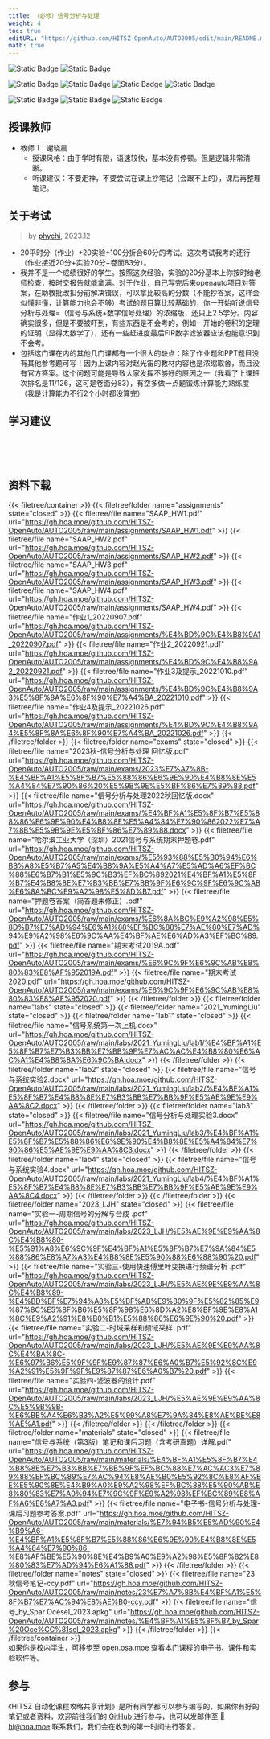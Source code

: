 ```yaml
---
title: （必修）信号分析与处理
weight: 4
toc: true
editURL: "https://github.com/HITSZ-OpenAuto/AUTO2005/edit/main/README.md"
math: true
---
```


![Static Badge](https://img.shields.io/badge/%E8%80%83%E8%AF%95%E8%AF%BE-red) ![Static Badge](https://img.shields.io/badge/%E5%AD%A6%E5%88%86-2.5-moccasin)

![Static Badge](https://img.shields.io/badge/%E6%88%90%E7%BB%A9%E6%9E%84%E6%88%90-gold)
![Static Badge](https://img.shields.io/badge/%E4%BD%9C%E4%B8%9A-20%25-wheat)  ![Static Badge](https://img.shields.io/badge/实验-20%25-wheat)  ![Static Badge](https://img.shields.io/badge/%E6%9C%9F%E6%9C%AB%E8%80%83%E8%AF%95-60%25-wheat)

![Static Badge](https://img.shields.io/badge/总学时-40-gold)
![Static Badge](https://img.shields.io/badge/讲课学时-32-wheat)  ![Static Badge](https://img.shields.io/badge/实验学时-2*4-wheat) 


## 授课教师

- 教师 1：谢晓晨
  - 授课风格：由于学时有限，语速较快，基本没有停顿。但是逻辑非常清晰。
  - 听课建议：不要走神，不要尝试在课上抄笔记（会跟不上的），课后再整理笔记。

## 关于考试
> by [phychi](https://github.com/phychi), 2023.12
- 20平时分（作业）+20实验+100分折合60分的考试。这次考试我考的还行（作业接近20分+实验20分+卷面83分）。
- 我并不是一个成绩很好的学生。按照这次经验，实验的20分基本上你按时给老师检查，按时交报告就能拿满。对于作业，自己写完后来openauto项目对答案，在助教批改扣分前解决错误，可以拿比较高的分数（不能抄答案，这样会似懂非懂，计算能力也会不够）考试的题目算比较基础的，你一开始听说信号分析与处理=（信号与系统+数字信号处理）的浓缩版，还只上2.5学分。内容确实很多，但是不要被吓到，有些东西是不会考的，例如一开始的卷积的定理的证明（显得太数学了），还有一些赶进度最后FIR数字滤波器应该也能意识到不会考。
- 包括这门课在内的其他几门课都有一个很大的缺点：除了作业题和PPT题目没有其他参考题可写！因为上课内容对赵光宙的教材内容也是浓缩取舍，而且没有官方答案。这个问题可能是导致大家发挥不够好的原因之一（我看了上课班次排名是11/126，这可是卷面分83），有空多做一点题锻炼计算能力熟练度（我是计算能力不行2个小时都没算完）
## 学习建议
<br>
<br>
<br>


## 资料下载

{{< filetree/container >}}
  {{< filetree/folder name="assignments" state="closed" >}}
    {{< filetree/file name="SAAP_HW1.pdf" url="https://gh.hoa.moe/github.com/HITSZ-OpenAuto/AUTO2005/raw/main/assignments/SAAP_HW1.pdf" >}}
    {{< filetree/file name="SAAP_HW2.pdf" url="https://gh.hoa.moe/github.com/HITSZ-OpenAuto/AUTO2005/raw/main/assignments/SAAP_HW2.pdf" >}}
    {{< filetree/file name="SAAP_HW3.pdf" url="https://gh.hoa.moe/github.com/HITSZ-OpenAuto/AUTO2005/raw/main/assignments/SAAP_HW3.pdf" >}}
    {{< filetree/file name="SAAP_HW4.pdf" url="https://gh.hoa.moe/github.com/HITSZ-OpenAuto/AUTO2005/raw/main/assignments/SAAP_HW4.pdf" >}}
    {{< filetree/file name="作业1_20220907.pdf" url="https://gh.hoa.moe/github.com/HITSZ-OpenAuto/AUTO2005/raw/main/assignments/%E4%BD%9C%E4%B8%9A1_20220907.pdf" >}}
    {{< filetree/file name="作业2_20220921.pdf" url="https://gh.hoa.moe/github.com/HITSZ-OpenAuto/AUTO2005/raw/main/assignments/%E4%BD%9C%E4%B8%9A2_20220921.pdf" >}}
    {{< filetree/file name="作业3及提示_20221010.pdf" url="https://gh.hoa.moe/github.com/HITSZ-OpenAuto/AUTO2005/raw/main/assignments/%E4%BD%9C%E4%B8%9A3%E5%8F%8A%E6%8F%90%E7%A4%BA_20221010.pdf" >}}
    {{< filetree/file name="作业4及提示_20221026.pdf" url="https://gh.hoa.moe/github.com/HITSZ-OpenAuto/AUTO2005/raw/main/assignments/%E4%BD%9C%E4%B8%9A4%E5%8F%8A%E6%8F%90%E7%A4%BA_20221026.pdf" >}}
  {{< /filetree/folder >}}
  {{< filetree/folder name="exams" state="closed" >}}
    {{< filetree/file name="2023秋-信号分析与处理 回忆版.pdf" url="https://gh.hoa.moe/github.com/HITSZ-OpenAuto/AUTO2005/raw/main/exams/2023%E7%A7%8B-%E4%BF%A1%E5%8F%B7%E5%88%86%E6%9E%90%E4%B8%8E%E5%A4%84%E7%90%86%20%E5%9B%9E%E5%BF%86%E7%89%88.pdf" >}}
    {{< filetree/file name="信号分析与处理2022秋回忆版.docx" url="https://gh.hoa.moe/github.com/HITSZ-OpenAuto/AUTO2005/raw/main/exams/%E4%BF%A1%E5%8F%B7%E5%88%86%E6%9E%90%E4%B8%8E%E5%A4%84%E7%90%862022%E7%A7%8B%E5%9B%9E%E5%BF%86%E7%89%88.docx" >}}
    {{< filetree/file name="哈尔滨工业大学（深圳）2021信号与系统期末押题卷.pdf" url="https://gh.hoa.moe/github.com/HITSZ-OpenAuto/AUTO2005/raw/main/exams/%E5%93%88%E5%B0%94%E6%BB%A8%E5%B7%A5%E4%B8%9A%E5%A4%A7%E5%AD%A6%EF%BC%88%E6%B7%B1%E5%9C%B3%EF%BC%892021%E4%BF%A1%E5%8F%B7%E4%B8%8E%E7%B3%BB%E7%BB%9F%E6%9C%9F%E6%9C%AB%E6%8A%BC%E9%A2%98%E5%8D%B7.pdf" >}}
    {{< filetree/file name="押题卷答案（简答题未修正）.pdf" url="https://gh.hoa.moe/github.com/HITSZ-OpenAuto/AUTO2005/raw/main/exams/%E6%8A%BC%E9%A2%98%E5%8D%B7%E7%AD%94%E6%A1%88%EF%BC%88%E7%AE%80%E7%AD%94%E9%A2%98%E6%9C%AA%E4%BF%AE%E6%AD%A3%EF%BC%89.pdf" >}}
    {{< filetree/file name="期末考试2019A.pdf" url="https://gh.hoa.moe/github.com/HITSZ-OpenAuto/AUTO2005/raw/main/exams/%E6%9C%9F%E6%9C%AB%E8%80%83%E8%AF%952019A.pdf" >}}
    {{< filetree/file name="期末考试2020.pdf" url="https://gh.hoa.moe/github.com/HITSZ-OpenAuto/AUTO2005/raw/main/exams/%E6%9C%9F%E6%9C%AB%E8%80%83%E8%AF%952020.pdf" >}}
  {{< /filetree/folder >}}
  {{< filetree/folder name="labs" state="closed" >}}
  {{< filetree/folder name="2021_YumingLiu" state="closed" >}}
  {{< filetree/folder name="lab1" state="closed" >}}
    {{< filetree/file name="信号系统第一次上机.docx" url="https://gh.hoa.moe/github.com/HITSZ-OpenAuto/AUTO2005/raw/main/labs/2021_YumingLiu/lab1/%E4%BF%A1%E5%8F%B7%E7%B3%BB%E7%BB%9F%E7%AC%AC%E4%B8%80%E6%AC%A1%E4%B8%8A%E6%9C%BA.docx" >}}
  {{< /filetree/folder >}}
  {{< filetree/folder name="lab2" state="closed" >}}
    {{< filetree/file name="信号与系统实验2.docx" url="https://gh.hoa.moe/github.com/HITSZ-OpenAuto/AUTO2005/raw/main/labs/2021_YumingLiu/lab2/%E4%BF%A1%E5%8F%B7%E4%B8%8E%E7%B3%BB%E7%BB%9F%E5%AE%9E%E9%AA%8C2.docx" >}}
  {{< /filetree/folder >}}
  {{< filetree/folder name="lab3" state="closed" >}}
    {{< filetree/file name="信号分析与处理实验3.docx" url="https://gh.hoa.moe/github.com/HITSZ-OpenAuto/AUTO2005/raw/main/labs/2021_YumingLiu/lab3/%E4%BF%A1%E5%8F%B7%E5%88%86%E6%9E%90%E4%B8%8E%E5%A4%84%E7%90%86%E5%AE%9E%E9%AA%8C3.docx" >}}
  {{< /filetree/folder >}}
  {{< filetree/folder name="lab4" state="closed" >}}
    {{< filetree/file name="信号与系统实验4.docx" url="https://gh.hoa.moe/github.com/HITSZ-OpenAuto/AUTO2005/raw/main/labs/2021_YumingLiu/lab4/%E4%BF%A1%E5%8F%B7%E4%B8%8E%E7%B3%BB%E7%BB%9F%E5%AE%9E%E9%AA%8C4.docx" >}}
  {{< /filetree/folder >}}
  {{< /filetree/folder >}}
  {{< filetree/folder name="2023_LJH" state="closed" >}}
    {{< filetree/file name="实验一-周期信号的分解与合成 .pdf" url="https://gh.hoa.moe/github.com/HITSZ-OpenAuto/AUTO2005/raw/main/labs/2023_LJH/%E5%AE%9E%E9%AA%8C%E4%B8%80-%E5%91%A8%E6%9C%9F%E4%BF%A1%E5%8F%B7%E7%9A%84%E5%88%86%E8%A7%A3%E4%B8%8E%E5%90%88%E6%88%90%20.pdf" >}}
    {{< filetree/file name="实验三-使用快速傅里叶变换进行频谱分析 .pdf" url="https://gh.hoa.moe/github.com/HITSZ-OpenAuto/AUTO2005/raw/main/labs/2023_LJH/%E5%AE%9E%E9%AA%8C%E4%B8%89-%E4%BD%BF%E7%94%A8%E5%BF%AB%E9%80%9F%E5%82%85%E9%87%8C%E5%8F%B6%E5%8F%98%E6%8D%A2%E8%BF%9B%E8%A1%8C%E9%A2%91%E8%B0%B1%E5%88%86%E6%9E%90%20.pdf" >}}
    {{< filetree/file name="实验二-时域采样和频域采样 .pdf" url="https://gh.hoa.moe/github.com/HITSZ-OpenAuto/AUTO2005/raw/main/labs/2023_LJH/%E5%AE%9E%E9%AA%8C%E4%BA%8C-%E6%97%B6%E5%9F%9F%E9%87%87%E6%A0%B7%E5%92%8C%E9%A2%91%E5%9F%9F%E9%87%87%E6%A0%B7%20.pdf" >}}
    {{< filetree/file name="实验四-滤波器的设计.pdf" url="https://gh.hoa.moe/github.com/HITSZ-OpenAuto/AUTO2005/raw/main/labs/2023_LJH/%E5%AE%9E%E9%AA%8C%E5%9B%9B-%E6%BB%A4%E6%B3%A2%E5%99%A8%E7%9A%84%E8%AE%BE%E8%AE%A1.pdf" >}}
  {{< /filetree/folder >}}
  {{< /filetree/folder >}}
  {{< filetree/folder name="materials" state="closed" >}}
    {{< filetree/file name="信号与系统（第3版）笔记和课后习题（含考研真题）详解.pdf" url="https://gh.hoa.moe/github.com/HITSZ-OpenAuto/AUTO2005/raw/main/materials/%E4%BF%A1%E5%8F%B7%E4%B8%8E%E7%B3%BB%E7%BB%9F%EF%BC%88%E7%AC%AC3%E7%89%88%EF%BC%89%E7%AC%94%E8%AE%B0%E5%92%8C%E8%AF%BE%E5%90%8E%E4%B9%A0%E9%A2%98%EF%BC%88%E5%90%AB%E8%80%83%E7%A0%94%E7%9C%9F%E9%A2%98%EF%BC%89%E8%AF%A6%E8%A7%A3.pdf" >}}
    {{< filetree/file name="电子书-信号分析与处理-课后习题参考答案.pdf" url="https://gh.hoa.moe/github.com/HITSZ-OpenAuto/AUTO2005/raw/main/materials/%E7%94%B5%E5%AD%90%E4%B9%A6-%E4%BF%A1%E5%8F%B7%E5%88%86%E6%9E%90%E4%B8%8E%E5%A4%84%E7%90%86-%E8%AF%BE%E5%90%8E%E4%B9%A0%E9%A2%98%E5%8F%82%E8%80%83%E7%AD%94%E6%A1%88.pdf" >}}
  {{< /filetree/folder >}}
  {{< filetree/folder name="notes" state="closed" >}}
    {{< filetree/file name="23秋信号笔记-ccy.pdf" url="https://gh.hoa.moe/github.com/HITSZ-OpenAuto/AUTO2005/raw/main/notes/23%E7%A7%8B%E4%BF%A1%E5%8F%B7%E7%AC%94%E8%AE%B0-ccy.pdf" >}}
    {{< filetree/file name="信号_by_Spar Océsel_2023.apkg" url="https://gh.hoa.moe/github.com/HITSZ-OpenAuto/AUTO2005/raw/main/notes/%E4%BF%A1%E5%8F%B7_by_Spar%20Oce%CC%81sel_2023.apkg" >}}
  {{< /filetree/folder >}}
{{< /filetree/container >}}
<br>
如果你是校内学生，可移步至 <a href='https://open.osa.moe/openauto/AUTO2005'>open.osa.moe</a> 查看本门课程的电子书、课件和实验软件等。
<br>


## 参与

《HITSZ 自动化课程攻略共享计划》是所有同学都可以参与编写的，如果你有好的笔记或者资料，欢迎前往我们的 [GitHub](https://github.com/HITSZ-OpenAuto) 进行参与，也可以发邮件至 [📮hi@hoa.moe](mailto:hi@hoa.moe) 联系我们，我们会在收到的第一时间进行答复。
